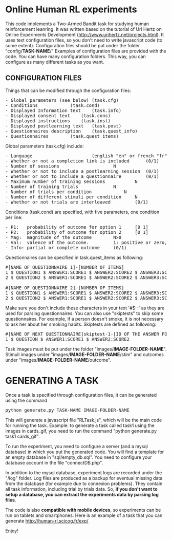 # Online Human RL experiments

This code implements a Two-Armed Bandit task for studying human reinforcement leanring.
It was written based on the tutorial of Uri Hertz on Online Experiments Development (http://www.urihertz.net/projects.html).
It uses text configuration files, so you don't need to write javascript code (to some extent).
Configuration files should be put under the folder "config/**TASK-NAME**/"
Examples of configuration files are provided with the code.
You can have many configuration folders.
This way, you can configure as many different tasks as you want. 


## CONFIGURATION FILES

Things that can be modified through the configuration files:
<pre>
- Global parameters (see below) (task.cfg)
- Conditions			(task.cond)
- Displayed Information text	(task.info)
- Displayed consent text	(task.cons)
- Displayed instructions	(task.inst)
- Displayed postlearning text	(task.post)
- Questionnaires description 	(task.quest_info)
- Questionnaires		(task.quest_items)
</pre>

Global parameters (task.cfg) include:	
<pre>
- Language						(english "en" or french "fr")
- Whether or not a completion link is included		(0/1)
- Number of sessions					N
- Whether or not to include a postlearning session	(0/1)
- Whether or not to include a questionnaire 		(0/1)
- Maximum number of training sessions			N
- Number of training trials				N
- Number of trials per condition			N
- Number of different stimuli per condition		N
- Whether or not trials are interleaved			(0/1)
</pre>

Conditions (task.cond) are specified, with five parameters, one condition per line:
<pre>
- P1:	probability of outcome for option 1 	[0 1]
- P2:	probability of outcome for option 2 	[0 1]
- Mag:	magnitude of the outcome 		N>0
- Val:	valence of the outcome. 		1: positive or zero, -1: negative or zero, 0: symmetric +1/-1
- Info:	partial or complete outcome		(0/1)
</pre>


Questionnaires can be specified in task.quest_items as following:

<pre>
#[NAME OF QUESTIONNAIRE 1]-[NUMBER OF ITEMS]
1 $ QUESTION1 $ ANSWER1:SCORE1 $ ANSWER2:SCORE2 $ ANSWER3:SCORE3 
2 $ QUESTION2 $ ANSWER1:SCORE1 $ ANSWER2:SCORE2 $ ANSWER3:SCORE3 <br>
#[NAME OF QUESTIONNAIRE 2]-[NUMBER OF ITEMS]
1 $ QUESTION1 $ ANSWER1:SCORE1 $ ANSWER2:SCORE2 $ ANSWER3:SCORE3 
2 $ QUESTION2 $ ANSWER1:SCORE1 $ ANSWER2:SCORE2 $ ANSWER3:SCORE3
</pre>

Make sure you don't include these characters in your text '#$:-' as they are used for parsing questionnaires.
You can also use "skiptests" to skip some questionnaires. For example, if a person doesn't smoke, it is not necessary to ask her about her smoking habits.
Skiptests are defined as following:
 
<pre>
#[NAME OF NEXT QUESTIONNAIRE]skiptest-1-[ID OF THE ANSWER FOR THE TEST TO BE TRUE]-[NUMBER OF ITEMS IN THE NEXT QUESTIONNAIRE]
1 $ QUESTION $ ANSWER1:SCORE1 $ ANSWER2:SCORE2
</pre>

Task images must be put under the folder "images/**IMAGE-FOLDER-NAME**". 
Stimuli images under "images/**IMAGE-FOLDER-NAME**/stim" and outcomes under "images/**IMAGE-FOLDER-NAME**/outcome".


# GENERATING A TASK
Once a task is specified through configuration files, it can be generated using the command 
<pre>
python generate.py TASK-NAME IMAGE-FOLDER-NAME
</pre>
This will generate a javascript file "RLTask.js", which will be the main code for running the task.
Example: to generate a task called task1 using the images in cards_gif, you need to run the command "python generate.py task1 cards_gif".

To run the experiment, you need to configure a server (and a mysql database) in which you put the generated code.
You will find a template for an empty database in "sql/empty_db.sql". 
You need to configure your database account in the file "connectDB.php".

In addition to the mysql database, experiment logs are recorded under the "/log" folder.
Log files are produced as a backup for eventual missing data from the database (for example due to connexion problems).
They contain all task information, including trial by trials data.
So, __if you don't want to setup a database, you can extract the experiments data by parsing log files__.

The code is also __compatible with mobile devices__, so experiments can be run on tablets and smartphones. 
Here is an example of a task that you can generate http://human-rl.scicog.fr/exp/

Enjoy!
